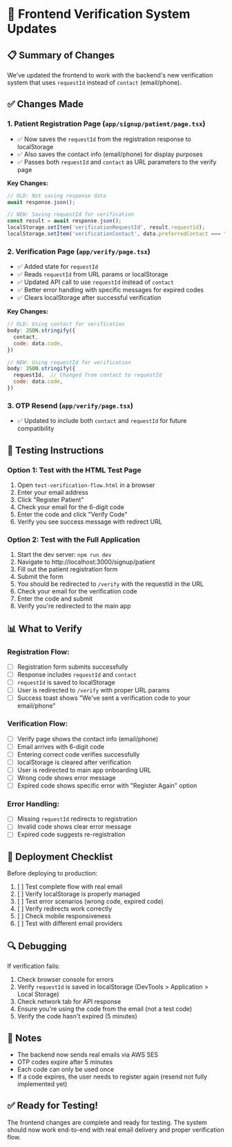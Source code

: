 # 🔧 Frontend Verification System Updates

## 📋 Summary of Changes

We've updated the frontend to work with the backend's new verification system that uses `requestId` instead of `contact` (email/phone).

## ✅ Changes Made

### 1. **Patient Registration Page** (`app/signup/patient/page.tsx`)
- ✅ Now saves the `requestId` from the registration response to localStorage
- ✅ Also saves the contact info (email/phone) for display purposes
- ✅ Passes both `requestId` and `contact` as URL parameters to the verify page

**Key Changes:**
```javascript
// OLD: Not saving response data
await response.json();

// NEW: Saving requestId for verification
const result = await response.json();
localStorage.setItem('verificationRequestId', result.requestId);
localStorage.setItem('verificationContact', data.preferredContact === "email" ? data.email : data.phone!);
```

### 2. **Verification Page** (`app/verify/page.tsx`)
- ✅ Added state for `requestId`
- ✅ Reads `requestId` from URL params or localStorage
- ✅ Updated API call to use `requestId` instead of `contact`
- ✅ Better error handling with specific messages for expired codes
- ✅ Clears localStorage after successful verification

**Key Changes:**
```javascript
// OLD: Using contact for verification
body: JSON.stringify({
  contact,
  code: data.code,
})

// NEW: Using requestId for verification
body: JSON.stringify({
  requestId,  // Changed from contact to requestId
  code: data.code,
})
```

### 3. **OTP Resend** (`app/verify/page.tsx`)
- ✅ Updated to include both `contact` and `requestId` for future compatibility

## 🧪 Testing Instructions

### Option 1: Test with the HTML Test Page
1. Open `test-verification-flow.html` in a browser
2. Enter your email address
3. Click "Register Patient"
4. Check your email for the 6-digit code
5. Enter the code and click "Verify Code"
6. Verify you see success message with redirect URL

### Option 2: Test with the Full Application
1. Start the dev server: `npm run dev`
2. Navigate to http://localhost:3000/signup/patient
3. Fill out the patient registration form
4. Submit the form
5. You should be redirected to `/verify` with the requestId in the URL
6. Check your email for the verification code
7. Enter the code and submit
8. Verify you're redirected to the main app

## 📊 What to Verify

### Registration Flow:
- [ ] Registration form submits successfully
- [ ] Response includes `requestId` and `contact`
- [ ] `requestId` is saved to localStorage
- [ ] User is redirected to `/verify` with proper URL params
- [ ] Success toast shows "We've sent a verification code to your email/phone"

### Verification Flow:
- [ ] Verify page shows the contact info (email/phone)
- [ ] Email arrives with 6-digit code
- [ ] Entering correct code verifies successfully
- [ ] localStorage is cleared after verification
- [ ] User is redirected to main app onboarding URL
- [ ] Wrong code shows error message
- [ ] Expired code shows specific error with "Register Again" option

### Error Handling:
- [ ] Missing `requestId` redirects to registration
- [ ] Invalid code shows clear error message
- [ ] Expired code suggests re-registration

## 🚀 Deployment Checklist

Before deploying to production:
1. [ ] Test complete flow with real email
2. [ ] Verify localStorage is properly managed
3. [ ] Test error scenarios (wrong code, expired code)
4. [ ] Verify redirects work correctly
5. [ ] Check mobile responsiveness
6. [ ] Test with different email providers

## 🔍 Debugging

If verification fails:
1. Check browser console for errors
2. Verify `requestId` is saved in localStorage (DevTools > Application > Local Storage)
3. Check network tab for API response
4. Ensure you're using the code from the email (not a test code)
5. Verify the code hasn't expired (5 minutes)

## 📝 Notes

- The backend now sends real emails via AWS SES
- OTP codes expire after 5 minutes
- Each code can only be used once
- If a code expires, the user needs to register again (resend not fully implemented yet)

## ✅ Ready for Testing!

The frontend changes are complete and ready for testing. The system should now work end-to-end with real email delivery and proper verification flow.

